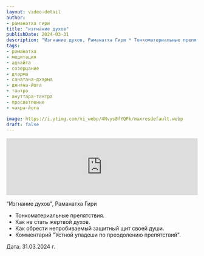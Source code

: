 ```yaml
---
layout: video-detail
author:
- раманатха гири
title: "изгнание духов"
publishDate: 2024-03-31
description: "Изгнание духов, Раманатха Гири * Тонкоматериальные препятствия. * Как не стать жертвой духов. * Как обрести непробиваемый защитный щит своей души. * Комментарий Устной упадеши по преодолению препятствий.   Дата  31.03.2024 г."
tags: 
- раманатха
- медитация
- адвайта
- созерцание
- дхарма
- санатана-дхарма
- джняна-йога
- тантра
- ануттара-тантра
- просветление
- чакра-йога

image: https://i.ytimg.com/vi_webp/4Nvys8fYQFk/maxresdefault.webp
draft: false
---
```


<iframe width="100%" src="https://www.youtube.com/embed/4Nvys8fYQFk" frameborder="0" allowfullscreen=""></iframe> 

 "Изгнание духов", Раманатха Гири

* Тонкоматериальные препятствия.
* Как не стать жертвой духов.
* Как обрести непробиваемый защитный щит своей души.
* Комментарий "Устной упадеши по преодолению препятствий".

  
 Дата: 31.03.2024 г.

  

 